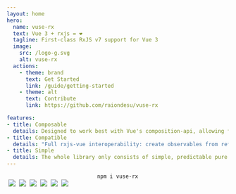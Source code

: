 ```yaml
---
layout: home
hero:
  name: vuse-rx
  text: Vue 3 + rxjs = ❤
  tagline: First-class RxJS v7 support for Vue 3
  image:
    src: /logo-g.svg
    alt: vuse-rx
  actions:
    - theme: brand
      text: Get Started
      link: /guide/getting-started
    - theme: alt
      text: Contribute
      link: https://github.com/raiondesu/vuse-rx

features:
- title: Composable
  details: Designed to work best with Vue's composition-api, allowing full integration into the Vue ecosystem!
- title: Compatible
  details: "Full rxjs-vue interoperability: create observables from refs, refs from observables, promises, generators!"
- title: Simple
  details: The whole library only consists of simple, predictable pure functions, which are easy to use and understand.
---
```


<div align="center" style="text-align:center;/*margin:-32px auto 32px*/">
  <code>npm i vuse-rx</code>
</div>

<div align="center" style="display:flex;text-align:center;margin:0 auto">
  <a style="margin:0 4px" href="https://github.com/Raiondesu/vuse-rx/actions"><img src="https://img.shields.io/github/actions/workflow/status/raiondesu/vuse-rx/publish.yml?style=flat-square"/></a>
  <a style="margin:0 4px" href="https://npmjs.com/vuse-rx"><img src="https://img.shields.io/npm/v/vuse-rx?style=flat-square"/></a>
  <a style="margin:0 4px" href="https://bundlephobia.com/result?p=vuse-rx"><img src="https://img.shields.io/bundlephobia/minzip/vuse-rx?style=flat-square"/></a>
  <a style="margin:0 4px" href="https://npmjs.com/vuse-rx"><img src="https://img.shields.io/npm/dt/vuse-rx?style=flat-square"/></a>
  <a style="margin:0 4px" href="https://coveralls.io/github/Raiondesu/vuse-rx"><img src="https://img.shields.io/coveralls/github/Raiondesu/vuse-rx?style=flat-square"/></a>
  <a style="margin:0 4px" href="https://next.vuse-rx.raiondesu.rocks"><img src="https://img.shields.io/badge/docs-beta-green?style=flat-square"/></a>
</div>
